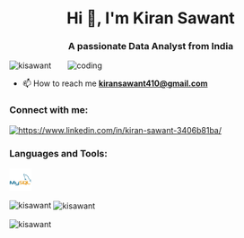 <h1 align="center">Hi 👋, I'm Kiran Sawant</h1>
<h3 align="center">A passionate Data Analyst from India</h3>

<img align="right" alt="coding" width ="400" src="https://www.bing.com/images/search?view=detailV2&ccid=Y7fsScbS&id=A6304CB96AB3E0CE2361538D4FFF978368EE3675&thid=OIP.Y7fsScbSY8Htrj9wfoHIMgHaD4&mediaurl=https%3a%2f%2fres.infoq.com%2fnews%2f2020%2f10%2fsvelte-d3-animation-data-vis%2fen%2fheaderimage%2fcroppted-data%2bvisualization-1603230969620.jpeg&exph=630&expw=1200&q=animated+data+anlysis+working&simid=608053737689986644&FORM=IRPRST&ck=7ADAD36BD9CFC5D153F8A78FFE68B8DF&selectedIndex=13">

<p align="left"> <img src="https://komarev.com/ghpvc/?username=kisawant&label=Profile%20views&color=0e75b6&style=flat" alt="kisawant" /> </p>

- 📫 How to reach me **kiransawant410@gmail.com**

<h3 align="left">Connect with me:</h3>
<p align="left">
<a href="https://linkedin.com/in/https://www.linkedin.com/in/kiran-sawant-3406b81ba/" target="blank"><img align="center" src="https://raw.githubusercontent.com/rahuldkjain/github-profile-readme-generator/master/src/images/icons/Social/linked-in-alt.svg" alt="https://www.linkedin.com/in/kiran-sawant-3406b81ba/" height="30" width="40" /></a>
</p>

<h3 align="left">Languages and Tools:</h3>
<p align="left"> <a href="https://www.mysql.com/" target="_blank" rel="noreferrer"> <img src="https://raw.githubusercontent.com/devicons/devicon/master/icons/mysql/mysql-original-wordmark.svg" alt="mysql" width="40" height="40"/> </a> </p>

<p><img align="left" src="https://github-readme-stats.vercel.app/api/top-langs?username=kisawant&show_icons=true&locale=en&layout=compact" alt="kisawant" /></p>

<p>&nbsp;<img align="center" src="https://github-readme-stats.vercel.app/api?username=kisawant&show_icons=true&locale=en" alt="kisawant" /></p>

<p><img align="center" src="https://github-readme-streak-stats.herokuapp.com/?user=kisawant&" alt="kisawant" /></p>
